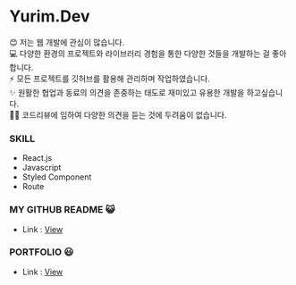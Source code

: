 # Yurim.Dev

<p>
    😊 저는 웹 개발에 관심이 많습니다.<br>
    💻 다양한 환경의 프로젝트와 라이브러리 경험을 통한 다양한 것들을 개발하는 걸 좋아합니다.<br>
    ⚡ 모든 프로젝트를 깃허브를 활용해 관리하며 작업하였습니다.<br>
    ✨ 원활한 협업과 동료의 의견을 존중하는 태도로 재미있고 유용한 개발을 하고싶습니다.<br>
    🙆‍♀️ 코드리뷰에 임하여 다양한 의견을 듣는 것에 두려움이 없습니다.
 </p>
 

### SKILL

- React.js
- Javascript
- Styled Component
- Route

### MY GITHUB README 😺

- Link : [View](https://github.com/xururuca9797/github-readme)

### PORTFOLIO &#128515;

- Link : [View](https://xururuca9797.github.io/yurim.dev/)

